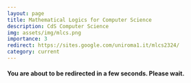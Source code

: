 ```yaml
---
layout: page
title: Mathematical Logics for Computer Science
description: CdS Computer Science
img: assets/img/mlcs.png
importance: 3
redirect: https://sites.google.com/uniroma1.it/mlcs2324/
category: current
---
```



#### You are about to be redirected in a few seconds. Please wait.
